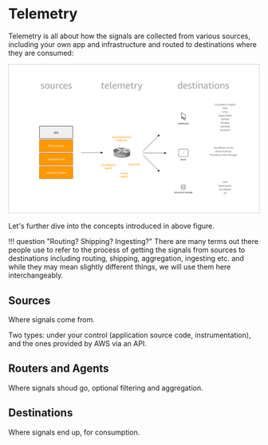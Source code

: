 # Telemetry

Telemetry is all about how the signals are collected from various sources,
including your own app and infrastructure and routed to destinations where
they are consumed:

![telemetry concept](images/telemetry.png)

Let's further dive into the concepts introduced in above figure.

!!! question "Routing? Shipping? Ingesting?"
    There are many terms out there people use to refer to the process of
    getting the signals from sources to destinations including routing,
    shipping, aggregation, ingesting etc. and while they may mean slightly 
    different things, we will use them here interchangeably.

## Sources

Where signals come from.

Two types: under your control (application source code, instrumentation), and
the ones provided by AWS via an API.

## Routers and Agents

Where signals shoud go, optional filtering and aggregation.



## Destinations

Where signals end up, for consumption. 
